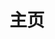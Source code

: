 ---
home: false
layout: BlogHome
icon: tabler:home
title: 主页
article: false
# heroImage: /logo.svg
bgImage: /assets/images/bg.jpg
# heroText: 杨李鑫的博客
heroText: 离心的博客
tagline: Learn、Share、Create、Build
heroFullScreen: false
# tagline: 你可以在这里放置你的口号与标语
projects:
  - name: DomeFi
    desc: DomeFi Lend Protocol
    link: https://lend.domefi.one
    icon: https://lend.domefi.one/favicon.ico
  - name: DomeFi Loop
    desc: DomeFi Loop Protocol
    link: https://loop.domefi.one/
    icon: https://loop.domefi.one/favicon.ico
  - name: Betxin
    desc: Profit through Insights
    link: https://cnb.betxin.one
    icon: https://image.betxin.top/file/d1cea2e8273d993006cf3.png
  - name: AnySwap
    desc: Swap More Coin
    link: https://anyswap.betxin.one
    icon: https://image.betxin.top/file/150f6054fff5f8693a5e3.png
  - name: 深维
    desc: 生活声音： 海浪、炉火、街道、冥想
    link: https://arnoming.github.io/deep/
    icon: https://mixin-images.zeromesh.net/4OrwvhNgM0uHWWquWBdof0NcOkQO5C3GtTns1r0iKxZp6ZRIIveF_kNXuSAGPHbeBJXkSGXuK1P8MMUmuSxO9ex3g6iCCFy8qWUj=s256
  - name: 友链
    desc: 我的朋友们
    link: /posts/friends/
    icon: friend
---